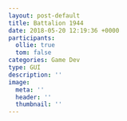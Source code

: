 ```yaml
---
layout: post-default
title: Battalion 1944
date: 2018-05-20 12:19:36 +0000
participants:
  ollie: true
  tom: false
categories: Game Dev
type: GUI
description: ''
image:
  meta: ''
  header: ''
  thumbnail: ''
---
```

